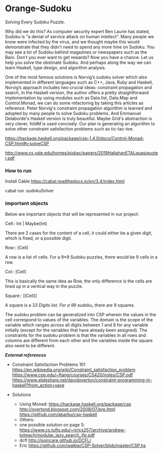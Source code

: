 # Orange-Sudoku
Solving Every Sudoku Puzzle. 

Why did we do this? As computer security expert Ben Laurie has stated, Sudoku is "a denial of service attack on human intellect". Many people we know were infected by the virus, and we thought maybe this would demonstrate that they didn't need to spend any more time on Sudoku. You may see a lot of Sudoku behind magazines or newspapers such as the Baro. Don’t you ever want to get rewards? Now you have a chance. Let us help you solve the obstinate Sudoku. And perhaps along the way we can learn Haskell, type design, and algorithm analysis.

One of the most famous solutions is Norvig’s sudoku solver which also implemented in different languages such as C++, Java, Ruby and Haskell, Norvig’s approach includes two crucial ideas: constraint propagation and search, In the Haskell version, the author offers a pretty straightforward implementation by using modules such as Data.list, Data.Map and Control.Monad, we can do some refactoring by taking this articles as reference.
Peter Norvig's constraint propagation algorithm is learned and adopted by many people to solve Sudoku problems. And Emmanuel Delaborde's Haskell version is truly beautiful. Maybe Grid's abstraction is very clever, foldM is used concisely. Our plan is generating an algorithm to solve other constraint satisfaction problems such as tic-tac-toe.

https://hackage.haskell.org/package/csp-1.4.0/docs/Control-Monad-CSP.html#v:solveCSP

http://www.cs.yale.edu/homes/piskac/papers/2019HallahanETALquasiquoter.pdf

### How to run

Install Cable
https://cabal.readthedocs.io/en/3.4/index.html

cabal run :sudokuSolver

### important objects

Below are important objects that will be represented in our project:

Cell:: Int | Maybe(Int)

There are 2 cases for the content of a cell, it could either be a given digit, which is fixed, or a possible digit.


Row:: [Cell]

A row is a list of cells. For a 9*9 Sudoku puzzles, there would be 9 cells in a row.



Col:: [Cell]

This is basically the same idea as Row, the only difference is the cells are lined up in a vertical way in the puzzle.


Square:: [[Cell]]

A square is a 3*3 Digits list. For a 9*9 sudoku, there are 9 squares. 

The sudoku problem can be generalized into CSP wherein the values in the cell correspond to values of the variables. The domain is the scope of the variable which ranges across all digits between 1 and 9 for any variable initially (except for the variables that have already been assigned). The constraints for the sudoku problem is that the variables in all rows and columns are different from each other and the variables inside the square also need to be different.





***External references***

- Constraint Satisfaction Problems 101
  https://en.wikipedia.org/wiki/Constraint_satisfaction_problem
  https://www.cpp.edu/~ftang/courses/CS420/notes/CSP.pdf
  https://www.slideshare.net/davidoverton/constraint-programming-in-haskell?from_action=save

- Solutions
    - Using Monad:
      https://hackage.haskell.org/package/csp
      http://overtond.blogspot.com/2008/07/pre.html
      https://github.com/abarbu/csp-haskell
    - Others:
     - one possible solution on page 5:
       https://www.cs.tufts.edu/~nr/cs257/archive/andrew-tolmach/modular_lazy_search_jfp.pdf
     - dcfl
       http://poincare.github.io/DCFL/
     - Eric
       https://github.com/walkie/CSP-Solver/blob/master/CSP.hs


















